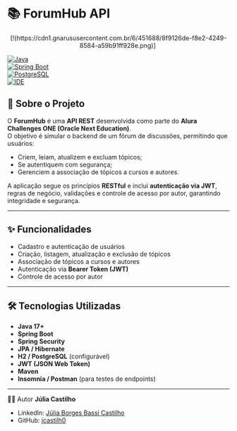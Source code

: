# 📚 ForumHub API

<p align="center">
  <span>
[!(https://cdn1.gnarususercontent.com.br/6/451688/8f9126de-f8e2-4249-8584-a59b91ff928e.png)]
  </span>
  <span style="display: inline-block; vertical-align: middle; max-width: 400px;">
  </span>
</p>

[![Java](https://img.shields.io/badge/Java-17%2B-blue?logo=java&logoColor=white)](https://www.oracle.com/java/)  
  [![Spring Boot](https://img.shields.io/badge/Spring%20Boot-3-green?logo=springboot)](https://spring.io/projects/spring-boot)  
    [![PostgreSQL](https://img.shields.io/badge/PostgreSQL-DB-blue?logo=postgresql)](https://www.postgresql.org/)  
      [![IDE](https://img.shields.io/badge/IDE-IntelliJ%20IDEA-purple?logo=intellijidea)](https://www.jetbrains.com/idea/)  

## 📖 Sobre o Projeto  
O **ForumHub** é uma **API REST** desenvolvida como parte do **Alura Challenges ONE (Oracle Next Education)**.  
O objetivo é simular o backend de um fórum de discussões, permitindo que usuários:  

- Criem, leiam, atualizem e excluam tópicos;  
- Se autentiquem com segurança;  
- Gerenciem a associação de tópicos a cursos e autores.  

A aplicação segue os princípios **RESTful** e inclui **autenticação via JWT**, regras de negócio, validações e controle de acesso por autor, garantindo integridade e segurança.  

---

## ✨ Funcionalidades  
- Cadastro e autenticação de usuários  
- Criação, listagem, atualização e exclusão de tópicos  
- Associação de tópicos a cursos e autores  
- Autenticação via **Bearer Token (JWT)**  
- Controle de acesso por autor  

---

## 🛠️ Tecnologias Utilizadas  
- **Java 17+**  
- **Spring Boot**  
- **Spring Security**  
- **JPA / Hibernate**  
- **H2 / PostgreSQL** (configurável)  
- **JWT (JSON Web Token)**  
- **Maven**  
- **Insomnia / Postman** (para testes de endpoints)  

---

👨‍💻 Autor
**Júlia Castilho**

* LinkedIn: [Júlia Borges Bassi Castilho](https://www.linkedin.com/in/julia-bbassi-castilho)
* GitHub: [jcastilh0](https://github.com/jcastilh0)
